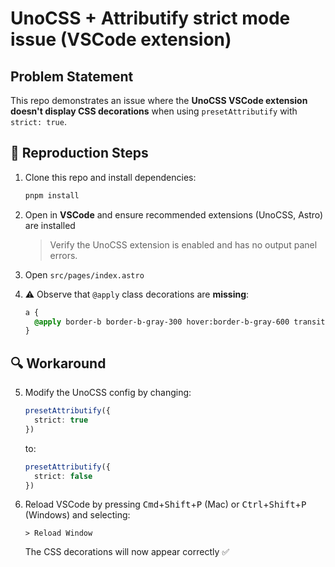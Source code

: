 # UnoCSS + Attributify strict mode issue (VSCode extension)

## Problem Statement

This repo demonstrates an issue where the **UnoCSS VSCode extension doesn't display CSS decorations** when using `presetAttributify` with `strict: true`.

## 🔧 Reproduction Steps

1. Clone this repo and install dependencies:

    ```bash
    pnpm install
    ```

2. Open in **VSCode** and ensure recommended extensions (UnoCSS, Astro) are installed

    > Verify the UnoCSS extension is enabled and has no output panel errors.

3. Open `src/pages/index.astro`

4. ⚠️ Observe that `@apply` class decorations are **missing**:

    ```css
    a {
      @apply border-b border-b-gray-300 hover:border-b-gray-600 transition;
    }
    ```

## 🔍 Workaround

5. Modify the UnoCSS config by changing:

    ```ts
    presetAttributify({
      strict: true
    })
    ```

    to:

    ```ts
    presetAttributify({
      strict: false
    })
    ```

6. Reload VSCode by pressing <kbd>Cmd</kbd>+<kbd>Shift</kbd>+<kbd>P</kbd> (Mac) or <kbd>Ctrl</kbd>+<kbd>Shift</kbd>+<kbd>P</kbd> (Windows) and selecting:

    ```
    > Reload Window
    ```

    The CSS decorations will now appear correctly ✅
